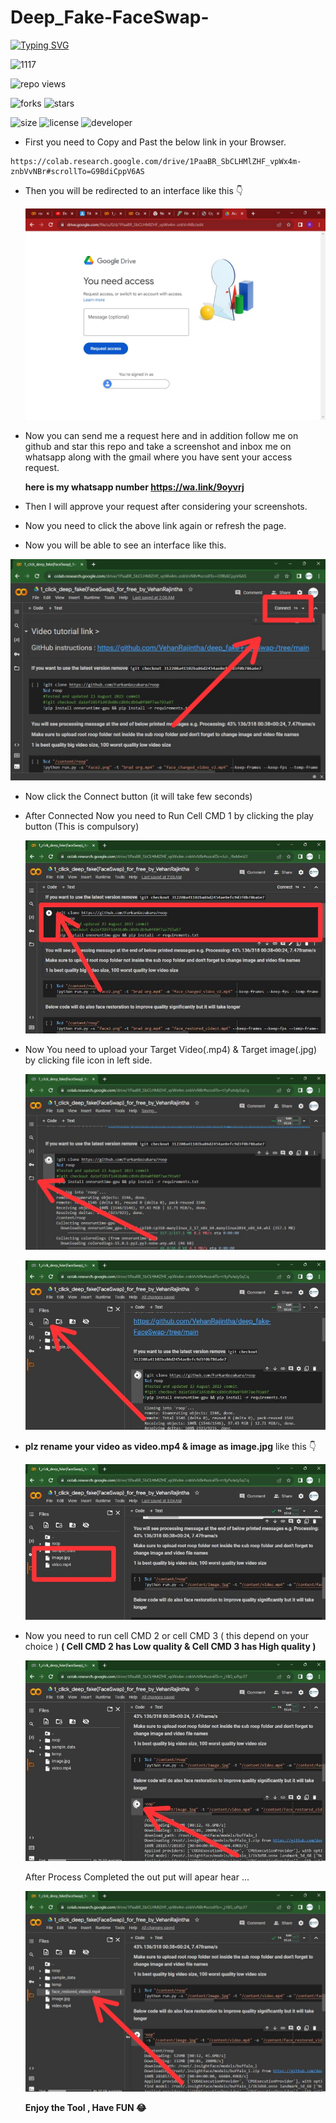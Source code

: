 # Deep_Fake-FaceSwap-

[![Typing SVG](https://readme-typing-svg.demolab.com?font=Space+Grotesk&pause=1000&color=1AF72F&random=false&width=435&lines=Redy+to+Experience+;Next+Generation+Technology;Ya+Its+DeepFake+Technology)](https://git.io/typing-svg)


![1117](1117.gif)






 ![repo views](https://hits.seeyoufarm.com/api/count/incr/badge.svg?url=https%3A%2F%2Fgithub.com%2FVehanRajintha%2FDeep_Fake-FaceSwap-&count_bg=%2379C83D&title_bg=%23555555&icon=gitpod.svg&icon_color=%23E7E7E7&title=Views&edge_flat=false)


![forks](https://img.shields.io/github/forks/VehanRajintha/Deep_Fake-FaceSwap-?label=Forks&style=social)
![stars](https://img.shields.io/github/stars/VehanRajintha/Deep_Fake-FaceSwap-?style=social)

![size](https://img.shields.io/github/repo-size/VehanRajintha/Deep_Fake-FaceSwap-?color=purple&label=Repo%20Size&style=plastic)
![license](https://img.shields.io/github/license/VehanRajintha/Deep_Fake-FaceSwap-?color=purple&label=License&style=plastic)
![developer](https://img.shields.io/static/v1?label=Author&message=Vehan%20Rajintha&color=purple&style=plastic)


- First you need to Copy and Past the below link in your Browser.

````
https://colab.research.google.com/drive/1PaaBR_SbCLHMlZHF_vpWx4m-znbVvNBr#scrollTo=G9BdiCppV6AS
````

- Then you will be redirected to an interface like this 👇

  ![pic](pic.jpg)

- Now you can send me a request here and in addition follow me on github and star this repo and take a screenshot and inbox me on 
  whatsapp along with the gmail where you have sent your access request.
  
  **here is my whatsapp number https://wa.link/9oyvrj**

-  Then I will approve your request after considering your screenshots.
-  Now you need to click the above link again or refresh the page.
-  Now you will be able to see an interface like this.
  
  ![pic2](pic2.jpg)

- Now click the Connect button (it will take few seconds)
  
- After Connected Now you need to Run Cell CMD 1 by clicking the play button (This is compulsory)

  ![pic3](pic3.jpg)


- Now You need to upload your Target Video(.mp4) & Target image(.jpg) by clicking file icon in left side.

    ![pic4](pic4.jpg)
  
    ![pic5](pic5.jpg)

- **plz rename your video as video.mp4 & image as image.jpg** like this 👇
 
    
  ![pic6](pic6.jpg)

- Now you need to run cell CMD 2 or cell CMD 3 ( this depend on your choice )
    **( Cell CMD 2 has Low quality & Cell CMD 3 has High quality )**


  ![pic7](pic7.jpg)

  After Process Completed the out put will apear hear ...

  ![pic8](pic8.jpg)

  **Enjoy the Tool , Have FUN 😂**
  

  


